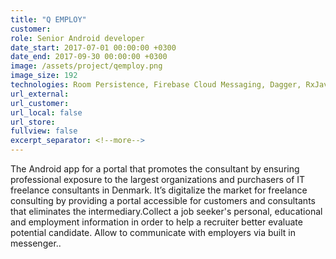 ```yaml
---
title: "Q EMPLOY"
customer:
role: Senior Android developer
date_start: 2017-07-01 00:00:00 +0300
date_end: 2017-09-30 00:00:00 +0300
image: /assets/project/qemploy.png
image_size: 192
technologies: Room Persistence, Firebase Cloud Messaging, Dagger, RxJava, Retrofit, Moxy MVP, Socket.io
url_external: 
url_customer:
url_local: false
url_store: 
fullview: false
excerpt_separator: <!--more-->
---
```

The Android app for a portal that promotes the consultant by ensuring professional exposure to the largest organizations and purchasers of IT freelance consultants in Denmark. It’s digitalize the market for freelance consulting by providing a portal accessible for customers and consultants that eliminates the intermediary.Collect a job seeker's personal, educational and employment information in order to help a recruiter better evaluate potential candidate. Allow to communicate with employers via built in messenger..